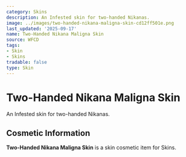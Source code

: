```yaml
---
category: Skins
description: An Infested skin for two-handed Nikanas.
image: ../images/two-handed-nikana-maligna-skin-cd12ff501e.png
last_updated: '2025-09-17'
name: Two-Handed Nikana Maligna Skin
source: WFCD
tags:
- Skin
- Skins
tradable: false
type: Skin
---
```


# Two-Handed Nikana Maligna Skin

An Infested skin for two-handed Nikanas.

## Cosmetic Information

**Two-Handed Nikana Maligna Skin** is a skin cosmetic item for Skins.

